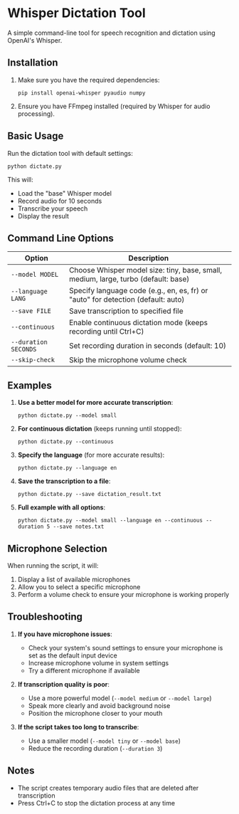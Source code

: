 # Whisper Dictation Tool

A simple command-line tool for speech recognition and dictation using OpenAI's Whisper.

## Installation

1. Make sure you have the required dependencies:
   ```
   pip install openai-whisper pyaudio numpy
   ```

2. Ensure you have FFmpeg installed (required by Whisper for audio processing).

## Basic Usage

Run the dictation tool with default settings:
```
python dictate.py
```

This will:
- Load the "base" Whisper model
- Record audio for 10 seconds
- Transcribe your speech
- Display the result

## Command Line Options

| Option | Description |
|--------|-------------|
| `--model MODEL` | Choose Whisper model size: tiny, base, small, medium, large, turbo (default: base) |
| `--language LANG` | Specify language code (e.g., en, es, fr) or "auto" for detection (default: auto) |
| `--save FILE` | Save transcription to specified file |
| `--continuous` | Enable continuous dictation mode (keeps recording until Ctrl+C) |
| `--duration SECONDS` | Set recording duration in seconds (default: 10) |
| `--skip-check` | Skip the microphone volume check |

## Examples

1. **Use a better model for more accurate transcription**:
   ```
   python dictate.py --model small
   ```

2. **For continuous dictation** (keeps running until stopped):
   ```
   python dictate.py --continuous
   ```

3. **Specify the language** (for more accurate results):
   ```
   python dictate.py --language en
   ```

4. **Save the transcription to a file**:
   ```
   python dictate.py --save dictation_result.txt
   ```

5. **Full example with all options**:
   ```
   python dictate.py --model small --language en --continuous --duration 5 --save notes.txt
   ```

## Microphone Selection

When running the script, it will:
1. Display a list of available microphones
2. Allow you to select a specific microphone
3. Perform a volume check to ensure your microphone is working properly

## Troubleshooting

1. **If you have microphone issues**:
   - Check your system's sound settings to ensure your microphone is set as the default input device
   - Increase microphone volume in system settings
   - Try a different microphone if available

2. **If transcription quality is poor**:
   - Use a more powerful model (`--model medium` or `--model large`)
   - Speak more clearly and avoid background noise
   - Position the microphone closer to your mouth

3. **If the script takes too long to transcribe**:
   - Use a smaller model (`--model tiny` or `--model base`)
   - Reduce the recording duration (`--duration 3`)

## Notes

- The script creates temporary audio files that are deleted after transcription
- Press Ctrl+C to stop the dictation process at any time
